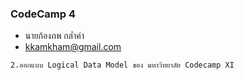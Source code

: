 ### CodeCamp 4

- นายก้องภพ กล่ำคำ
- kkamkham@gmail.com

```
2.ออกแบบ Logical Data Model ของ มหาวิทยาลัย Codecamp XI
```

